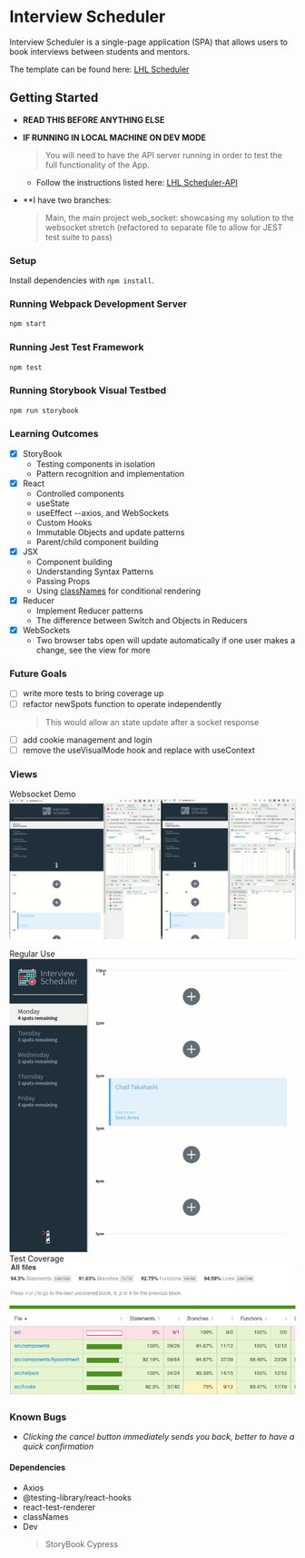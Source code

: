 # Interview Scheduler

Interview Scheduler is a single-page application (SPA) that allows users to book interviews between students and mentors.

The template can be found here: [LHL Scheduler](https://github.com/lighthouse-labs/scheduler)

## Getting Started

- **READ THIS BEFORE ANYTHING ELSE**
- **IF RUNNING IN LOCAL MACHINE ON DEV MODE**

  > You will need to have the API server running in order to test the full functionality of the App.

  - Follow the instructions listed here: [LHL Scheduler-API](https://github.com/lighthouse-labs/scheduler-api)

- \*\*I have two branches:
  > Main, the main project
  > web_socket: showcasing my solution to the websocket stretch (refactored to separate file to allow for JEST test suite to pass)

### Setup

Install dependencies with `npm install`.

### Running Webpack Development Server

```sh
npm start
```

### Running Jest Test Framework

```sh
npm test
```

### Running Storybook Visual Testbed

```sh
npm run storybook
```

### Learning Outcomes

- [x] StoryBook
  - Testing components in isolation
  - Pattern recognition and implementation
- [x] React
  - Controlled components
  - useState
  - useEffect --axios, and WebSockets
  - Custom Hooks
  - Immutable Objects and update patterns
  - Parent/child component building
- [x] JSX
  - Component building
  - Understanding Syntax Patterns
  - Passing Props
  - Using [classNames](https://github.com/JedWatson/classnames) for conditional rendering
- [x] Reducer
  - Implement Reducer patterns
  - The difference between Switch and Objects in Reducers
- [x] WebSockets
  - Two browser tabs open will update automatically if one user makes a change, see the view for more

### Future Goals

- [ ] write more tests to bring coverage up
- [ ] refactor newSpots function to operate independently
  > This would allow an state update after a socket response
- [ ] add cookie management and login
- [ ] remove the useVisualMode hook and replace with useContext

### Views

Websocket Demo
![Demo of Websockets](./docs/WebSocket-Demo.gif)

Regular Use
![Regular use](./docs/Regular_use.gif)
Test Coverage
![Test Coverage report](./docs/Coverage.png)

### Known Bugs

- _Clicking the cancel button immediately sends you back, better to have a quick confirmation_

#### Dependencies

- Axios
- @testing-library/react-hooks
- react-test-renderer
- classNames
- Dev
  > StoryBook
  > Cypress
